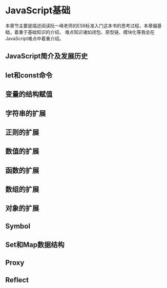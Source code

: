 # JavaScript基础

本章节主要是描述阅读阮一峰老师的ES6标准入门这本书的思考过程，本章偏基础，着重于基础知识的介绍，
难点知识诸如闭包、原型链、模块化等我会在JavaScript难点中着重介绍。

## JavaScript简介及发展历史

## let和const命令

## 变量的结构赋值

## 字符串的扩展

## 正则的扩展

## 数值的扩展

## 函数的扩展

## 数组的扩展

## 对象的扩展

## Symbol

## Set和Map数据结构

## Proxy

## Reflect